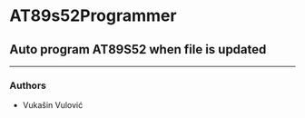 # AT89s52Programmer
## Auto program AT89S52 when file is updated

---
### Authors
- Vukašin Vulović
